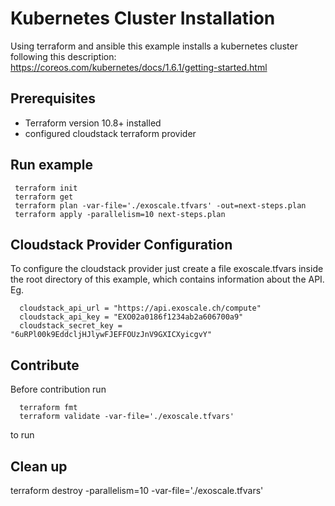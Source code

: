 # Kubernetes Cluster Installation

Using terraform and ansible this example installs a kubernetes cluster following
this description: https://coreos.com/kubernetes/docs/1.6.1/getting-started.html

## Prerequisites

* Terraform version 10.8+ installed
* configured cloudstack terraform provider

## Run example

     terraform init
     terraform get
     terraform plan -var-file='./exoscale.tfvars' -out=next-steps.plan
     terraform apply -parallelism=10 next-steps.plan

## Cloudstack Provider Configuration

To configure the cloudstack provider just create a file exoscale.tfvars inside the
root directory of this example, which contains information about the API. Eg.

      cloudstack_api_url = "https://api.exoscale.ch/compute"
      cloudstack_api_key = "EXO02a0186f1234ab2a606700a9"
      cloudstack_secret_key = "6uRPl00k9EddcljHJlywFJEFFOUzJnV9GXICXyicgvY"

## Contribute

Before contribution run

      terraform fmt
      terraform validate -var-file='./exoscale.tfvars'

to run

## Clean up

terraform destroy -parallelism=10 -var-file='./exoscale.tfvars'

